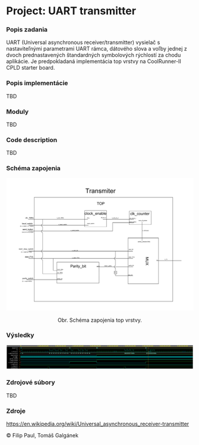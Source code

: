 
# Project: UART transmitter

### Popis zadania
UART (Universal asynchronous receiver/transmitter) vysielač s nastaviteľnými parametrami UART rámca, dátového slova a voľby jednej z dvoch prednastavených štandardných symbolových rýchlostí za chodu aplikácie. Je predpokladaná implementácia top vrstvy na CoolRunner-II CPLD starter board. 



### Popis implementácie

TBD

### Moduly

TBD


### Code description

TBD


### Schéma zapojenia


![](resources/Tx_top_scheme.png)
<p align="center">
  Obr. Schéma zapojenia top vrstvy.
</p>

### Výsledky

![tb_top](resources/tb_top.png)

### Zdrojové súbory

TBD

### Zdroje

<https://en.wikipedia.org/wiki/Universal_asynchronous_receiver-transmitter>



© Filip Paul, Tomáš Galgánek
